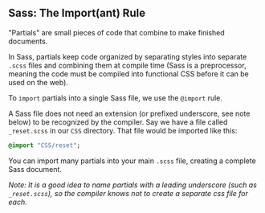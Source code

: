 ## Sass: The Import(ant) Rule

"Partials" are small pieces of code that combine to make finished documents.

In Sass, partials keep code organized by separating styles into separate `.scss` files and combining them at compile time (Sass is a preprocessor, meaning the code must be compiled into functional CSS before it can be used on the web).

To `import` partials into a single Sass file, we use the `@import` rule.

A Sass file does not need an extension (or prefixed underscore, see note below) to be recognized by the compiler. Say we have a file called `_reset.scss` in our `CSS` directory. That file would be imported like this:

``` sass
@import "CSS/reset";
```

You can import many partials into your main `.scss` file, creating a complete Sass document.

*Note: It is a good idea to name partials with a leading underscore (such as `_reset.scss`), so the compiler knows not to create a separate css file for each.*
